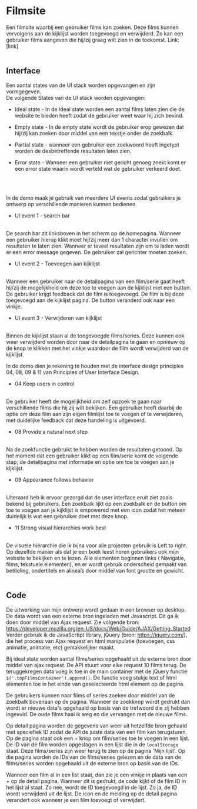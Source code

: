 # Filmsite
Een filmsite waarbij een gebruiker films kan zoeken. Deze films kunnen vervolgens aan de kijklijst worden toegevoegd en verwijderd. Zo kan een gebruiker films aangeven die hij/zij graag wilt zien in de toekomst.
Link: [link]
<br>
<br>

## Interface

Een aantal states van de UI stack worden opgevangen en zijn vormgegeven.
<br>
De volgende States van de UI stack worden opgevangen:

- Ideal state - In de Ideal state worden een aantal films laten zien die de website te bieden heeft zodat de gebruiker weet waar hij zich bevind.

- Empty state - In de empty state wordt de gebruiker erop gewezen dat hij/zij kan zoeken door middel van een tekstje onder de zoekbalk.

- Partial state - wanneer een gebruiker een zoekwoord heeft ingetypt worden de desbetreffende resultaten laten zien.

- Error state - Wanneer een gebruiker niet gericht genoeg zoekt komt er een error state waarin wordt verteld wat de gebruiker verkeerd doet.
<br>
<br>

In de demo maak je gebruik van meerdere UI events zodat gebruikers je ontwerp op verschillende manieren kunnen bedienen.

- UI event 1 - search bar
<br>
De search bar zit linksboven in het scherm op de homepagina. Wanneer een gebruiker hierop klikt moet hij/zij meer dan 1 character invullen om resultaten te laten zien. Wanneer er teveel resultaten zijn om te laden wordt er een error message gegeven. De gebruiker zal gerichter moeten zoeken.

- UI event 2 - Toevoegen aan kijklijst
<br>
Wanneer een gebruiker naar de detailpagina van een film/serie gaat heeft hij/zij de mogelijkheid om deze toe te voegen aan de kijklijst met een button. De gebruiker krijgt feedback dat de film is toegevoegd. De film is bij deze toegevoegd aan de kijklijst pagina. De button veranderd ook naar een vinkje.

- UI event 3 - Verwijderen van kijklijst
<br>
Binnen de kijklijst staan al de toegevoegde films/series. Deze kunnen ook weer verwijderd worden door naar de detailpagina te gaan en opnieuw op de knop te klikken met het vinkje waardoor de film wordt verwijderd van de kijklijst.

In de demo dien je rekening te houden met de interface design principles 04, 08, 09 & 11 van Principles of User Interface Design.

- 04 Keep users in control
<br>
De gebruiker heeft de mogelijkheid om zelf opzoek te gaan naar verschillende films die hij zij wilt bekijken. Een gebruiker heeft daarbij de optie om deze film aan zijn eigen filmlijst toe te voegen of te verwijderen, met duidelijke feedback dat deze handeling is uitgevoerd.

- 08 Provide a natural next step
<br>
Na de zoekfunctie gebruikt te hebben worden de resultaten getoond. Op het moment dat een gebruiker klikt op een film/serie komt de volgende stap; de detailpagina met informatie en optie om toe te voegen aan je kijklijst.

- 09 Appearance follows behavior
<br>
Uiteraard heb ik ervoor gezorgd dat de user interface eruit ziet zoals bekend bij gebruikers. Een zoekbalk lijkt op een zoekbalk en de button om toe te voegen aan je kijklijst is empowered met een icon zodat het meteen duidelijk is wat een gebruiker doet met deze knop.

- 11 Strong visual hierarchies work best
<br>
De visuele hiërarchie die ik bijna voor alle projecten gebruik is Left to right. Op dezelfde manier als dat je een boek leest horen gebruikers ook mijn website te bekijken en te lezen. Alle elementen beginnen links ( Navigatie, films, tekstuele elementen), en er wordt gebruik onderscheid gemaakt van betiteling, ondertitels en alinea’s door middel van font grootte en gewicht.
<br>
<br>

## Code


De uitwerking van mijn ontwerp wordt gedaan in een browser op desktop.
De data wordt van een externe bron ingeladen met Javascript.
Dit ga ik doen door middel van Ajax request. Zie volgende bron: https://developer.mozilla.org/en-US/docs/Web/Guide/AJAX/Getting_Started
Verder gebruik ik de JavaScrtipt library, jQuery (bron: https://jquery.com/), die het process van Ajax request en html manipulatie (toevoegen, css animatie, animatie, etc) gemakkelijker maakt.

Bij ideal state worden aantal films/series opgehaald uit de externe bron door middel van ajax request. De API stuurt voor elke request 10 films terug. De teruggekregen data voeg ik toe in de main container met de jQuery functie `$('.topFilmsContainer').append()`. De functie voeg stukje text of html elementen toe in het einde van geselecteerde html element op de pagina.

De gebruikers kunnen naar films of series zoeken door middel van de zoekbalk bovenaan op de pagina. Wanneer de zoekknop wordt gedrukt dan wordt er nieuwe data's opgehaald op basis van de trefwoord die zij hebben ingevuld. De oude films haal ik weg en die vervangen met de nieuwe films.

Op detail pagina worden de gegevens van weer uit hetzelfde bron gehaald met speciefiek ID zodat de API de juiste data van een film kan terugsturen. Op de pagina staat ook een + knop om film/series toe te voegen in een lijst. De ID van de film worden opgeslagen in een lijst die in de `localStorage` staat. Deze films/series zijn weer terug te zien op de pagina 'Mijn lijst'. Op die pagina worden de IDs van de films/series gelezen en de data van de films/series worden opgehaald uit de externe bron op basis van de IDs. 

Wanneer een film al in een list staat, dan zie je een vinkje in plaats van een + op de detail pagina. Wanneer dit is gedrukt, de code kijkt of de film ID in het lijst al staat. Zo nee, wordt de ID toegevoegd in de lijst. Zo ja, de ID wordt verwijderd uit de lijst. De icon en de melding op de detail pagina verandert ook wanneer je een film toevoegt of verwijdert.
